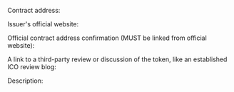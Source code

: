<!--
This is a token listing request template. Please follow it if you are requesting a token listing.
Token listing guide: https://www.reddit.com/r/ForkDelta/comments/7tntnz/how_to_get_an_erc20_token_listed_on_forkdelta/
Got questions? Join Discord chat: https://discord.gg/mMnRq7m
-->

Contract address:

Issuer's official website:

Official contract address confirmation (MUST be linked from official website):

A link to a third-party review or discussion of the token, like an established ICO review blog: 


Description:


<!-- If you are not requesting to list a token, feel free to delete this template -->
